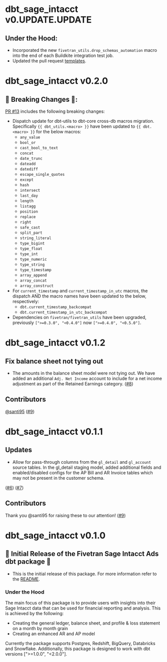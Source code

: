 # dbt_sage_intacct v0.UPDATE.UPDATE

 ## Under the Hood:

- Incorporated the new `fivetran_utils.drop_schemas_automation` macro into the end of each Buildkite integration test job.
- Updated the pull request [templates](/.github).
# dbt_sage_intacct v0.2.0

## 🚨 Breaking Changes 🚨:
[PR #13](https://github.com/fivetran/dbt_sage_intacct/pull/13) includes the following breaking changes:
- Dispatch update for dbt-utils to dbt-core cross-db macros migration. Specifically `{{ dbt_utils.<macro> }}` have been updated to `{{ dbt.<macro> }}` for the below macros:
    - `any_value`
    - `bool_or`
    - `cast_bool_to_text`
    - `concat`
    - `date_trunc`
    - `dateadd`
    - `datediff`
    - `escape_single_quotes`
    - `except`
    - `hash`
    - `intersect`
    - `last_day`
    - `length`
    - `listagg`
    - `position`
    - `replace`
    - `right`
    - `safe_cast`
    - `split_part`
    - `string_literal`
    - `type_bigint`
    - `type_float`
    - `type_int`
    - `type_numeric`
    - `type_string`
    - `type_timestamp`
    - `array_append`
    - `array_concat`
    - `array_construct`
- For `current_timestamp` and `current_timestamp_in_utc` macros, the dispatch AND the macro names have been updated to the below, respectively:
    - `dbt.current_timestamp_backcompat`
    - `dbt.current_timestamp_in_utc_backcompat`
- Dependencies on `fivetran/fivetran_utils` have been upgraded, previously `[">=0.3.0", "<0.4.0"]` now `[">=0.4.0", "<0.5.0"]`.
# dbt_sage_intacct v0.1.2
## Fix balance sheet not tying out
- The amounts in the balance sheet model were not tying out. We have added an additional `Adj. Net Income` account to include for a net income adjustment as part of the Retained Earnings category.  ([#8](https://github.com/fivetran/dbt_sage_intacct/issues/8))
## Contributors
[@santi95](https://github.com/santi95) ([#9](https://github.com/fivetran/dbt_sage_intacct/pull/9))

# dbt_sage_intacct v0.1.1
## Updates
- Allow for pass-through columns from the  `gl_detail` and `gl_account` source tables. In the gl_detail staging model, added additional fields and enabled/disabled configs for the AP Bill and AR Invoice tables which may not be present in the customer schema.

([#6](https://github.com/fivetran/dbt_sage_intacct/issues/6))
([#7](https://github.com/fivetran/dbt_sage_intacct/issues/7))
## Contributors
Thank you @santi95 for raising these to our attention! ([#9](https://github.com/fivetran/dbt_sage_intacct/pull/9))


# dbt_sage_intacct v0.1.0

## 🎉 Initial Release of the Fivetran Sage Intacct Ads dbt package 🎉
- This is the initial release of this package. For more information refer to the [README](/README.md).

### Under the Hood

The main focus of this package is to provide users with insights into their Sage Intacct data that can be used for financial reporting and analysis. This is achieved by the following:
- Creating the general ledger, balance sheet, and profile & loss statement on a month by month grain
- Creating an enhanced AR and AP model 

Currently the package supports Postgres, Redshift, BigQuery, Databricks and Snowflake. Additionally, this package is designed to work with dbt versions [">=1.0.0", "<2.0.0"].

